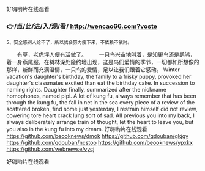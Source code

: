 
好嗨哟片在线观看




### 👉/点/此/进/入/观/看/ http://wencao66.com?voste




	5、安全感别人给不了，所以我会努力瘦下来，不依赖不依附。
　　有草，老虎坪人便有活做了。
　　一只鸟兴奋地叫着，是知更鸟还是鹊鸲，着一身燕尾服，在树林深处隐约地出现，这是鸟们爱情的季节，一切都如所想像的那样，新鲜而充满温情，一只鸟的爱情，足以让我们跟着它感动。
Winter vacation's daughter's birthday, the family to a frisky puppy, provoked her daughter's classmates excited than eat the birthday cake.
In succession to naming rights.
Daughter finally, summarized after the nickname homophones, named pipi.
A lot of kung fu, always remember that has been through the kung fu, the fall in net in the sea every piece of a review of the scattered broken, find some just yesterday, I restrain himself did not review, cowering tore heart crack lung sort of sad.
All previous you into my back, I always deliberately arrange train of thought, let the heart to leave you, but you also in the kung fu into my dream.
好嗨哟片在线观看 https://github.com/beooknews/dmok
https://github.com/qdouban/gkjgy
https://github.com/qdouban/ncstoo
https://github.com/beooknews/ypxkx
https://github.com/webnewse/vycj





好嗨哟片在线观看
